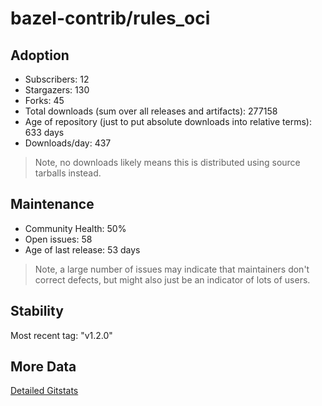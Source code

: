 # bazel-contrib/rules_oci

## Adoption

- Subscribers: 12
- Stargazers: 130
- Forks: 45
- Total downloads (sum over all releases and artifacts): 277158
- Age of repository (just to put absolute downloads into relative terms): 633 days
- Downloads/day: 437

> Note, no downloads likely means this is distributed using source tarballs instead.

## Maintenance

- Community Health: 50%
- Open issues: 58
- Age of last release: 53 days

> Note, a large number of issues may indicate that maintainers don't correct defects, but might also
> just be an indicator of lots of users.

## Stability

Most recent tag: "v1.2.0"

## More Data

[Detailed Gitstats](/bazel-catalog/gitstats/bazel-contrib/rules_oci)

